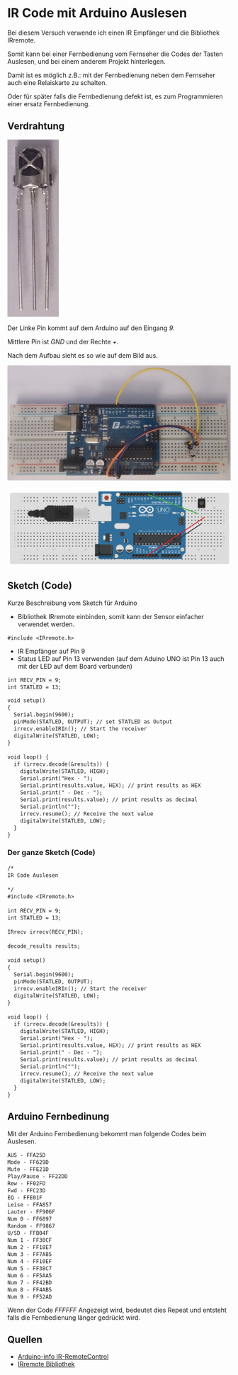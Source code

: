 # IR Code mit Arduino Auslesen

Bei diesem Versuch verwende ich einen IR Empfänger und die Bibliothek 
IRremote.

Somit kann bei einer Fernbedienung vom Fernseher die Codes der Tasten 
Auslesen, und bei einem anderem Projekt hinterlegen.

Damit ist es möglich z.B.: mit der Fernbedienung neben dem Fernseher auch 
eine Relaiskarte zu schalten.

Oder für später falls die Fernbedienung defekt ist, es zum Programmieren 
einer ersatz Fernbedienung.

## Verdrahtung

![IR Empfänger](doku/bild_ir_empfaenger.jpg)

Der Linke Pin kommt auf dem Arduino auf den Eingang *9*.

Mittlere Pin ist *GND* und der Rechte *+*.

Nach dem Aufbau sieht es so wie auf dem Bild aus.

![Arduino Schaltung](doku/bild_verdrahtung.jpg)

![Arduino CAD Zeichnung](doku/schaltung_gezeichnet.png)

## Sketch (Code)

Kurze Beschreibung vom Sketch für Arduino

* Bibliothek IRremote einbinden, somit kann der Sensor einfacher verwendet werden.
```
#include <IRremote.h>
```     

* IR Empfänger auf Pin 9
* Status LED auf Pin 13 verwenden (auf dem Aduino UNO ist Pin 13 auch 
mit der LED auf dem Board verbunden)
```
int RECV_PIN = 9;
int STATLED = 13;
```


```
void setup()
{
  Serial.begin(9600);
  pinMode(STATLED, OUTPUT); // set STATLED as Output
  irrecv.enableIRIn(); // Start the receiver
  digitalWrite(STATLED, LOW);
}

void loop() {
  if (irrecv.decode(&results)) {
    digitalWrite(STATLED, HIGH);
    Serial.print("Hex - ");
    Serial.print(results.value, HEX); // print results as HEX
    Serial.print(" - Dec - ");
    Serial.print(results.value); // print results as decimal
    Serial.println("");
    irrecv.resume(); // Receive the next value
    digitalWrite(STATLED, LOW);
  }
}
```

### Der ganze Sketch (Code)

```
/*
IR Code Auslesen

*/
#include <IRremote.h>

int RECV_PIN = 9;
int STATLED = 13;

IRrecv irrecv(RECV_PIN);

decode_results results;

void setup()
{
  Serial.begin(9600);
  pinMode(STATLED, OUTPUT);
  irrecv.enableIRIn(); // Start the receiver
  digitalWrite(STATLED, LOW);
}

void loop() {
  if (irrecv.decode(&results)) {
    digitalWrite(STATLED, HIGH);
    Serial.print("Hex - ");
    Serial.print(results.value, HEX); // print results as HEX
    Serial.print(" - Dec - ");
    Serial.print(results.value); // print results as decimal
    Serial.println("");
    irrecv.resume(); // Receive the next value
    digitalWrite(STATLED, LOW);
  }
}
```
## Arduino Fernbedinung

Mit der Arduino Fernbedienung bekommt man folgende Codes beim Auslesen.

```
AUS - FFA25D
Mode - FF629D
Mute - FFE21D
Play/Pause - FF22DD
Rew - FF02FD
Fwd - FFC23D
EQ - FFE01F
Leise - FFA857
Lauter - FF906F
Num 0 - FF6897
Random - FF9867
U/SD - FFB04F
Num 1 - FF30CF
Num 2 - FF18E7
Num 3 - FF7A85
Num 4 - FF10EF
Num 5 - FF38C7
Num 6 - FF5AA5
Num 7 - FF42BD
Num 8 - FF4AB5
Num 9 - FF52AD
```

Wenn der Code *FFFFFF* Angezeigt wird, bedeutet dies Repeat und entsteht falls die 
Fernbedienung länger gedrückt wird.

## Quellen

* [Arduino-info IR-RemoteControl](https://arduino-info.wikispaces.com/IR-RemoteControl)
* [IRremote Bibliothek](https://github.com/z3t0/Arduino-IRremote)
